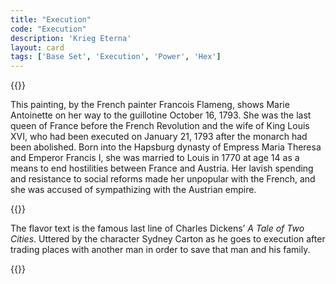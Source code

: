 ```yaml
---
title: "Execution"
code: "Execution"
description: 'Krieg Eterna'
layout: card
tags: ['Base Set', 'Execution', 'Power', 'Hex']
---
```

{{<card-detail-page title="Execution" artwork="Marie Antoinette on the way to her execution by François Flameng (1887)" attr="Charles Dickens" book="A Tale of Two Cities">}}
<p>
This painting, by the French painter Francois Flameng, shows Marie Antoinette on her way to the guillotine October 16, 1793.  She was the last queen of France before the French Revolution and the wife of King Louis XVI, who had been executed on January 21, 1793 after the monarch had been abolished.  Born into the Hapsburg dynasty of Empress Maria Theresa and Emperor Francis I, she was married to Louis in 1770 at age 14 as a means to end hostilities between France and Austria.  Her lavish spending and resistance to social reforms made her unpopular with the French, and she was accused of sympathizing with the Austrian empire.  
</p>
{{<card-detail-image file="prison.jpg" caption="Appeal of the last victims of the Terror to the Saint Lazare prison by Charles-Louis Muller (1851)">}}
<p>
The flavor text is the famous last line of Charles Dickens’ <i>A Tale of Two Cities</i>. Uttered by the character Sydney Carton as he goes to execution after trading places with another man in order to save that man and his family.
</p>
{{</card-detail-page>}}